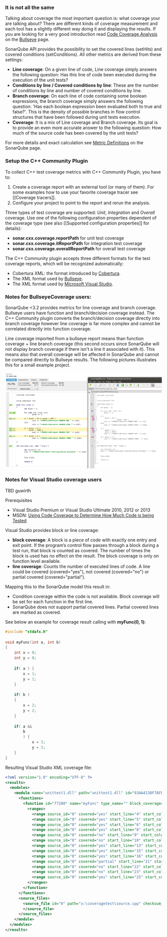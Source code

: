 ### It is not all the same

Talking about coverage the most important question is: what coverage your are talking about? There are different kinds of coverage measurement and each tool has a slightly different way doing it and displaying the results. If you are looking for a very good introduction read [Code Coverage Analysis](http://www.bullseye.com/coverage.html) on the [Bullseye](http://www.bullseye.com) page.

SonarQube API provides the possibility to set the covered lines (setHits) and covered conditions (setConditions). All other metrics are derived from these settings:

* __Line coverage__: On a given line of code, Line coverage simply answers the following question: Has this line of code been executed during the execution of the unit tests?
* __Conditions by line / Covered conditions by line__: These are the number of conditions by line and number of covered conditions by line.
* __Branch coverage__: On each line of code containing some boolean expressions, the branch coverage simply answers the following question: 'Has each boolean expression been evaluated both to true and false?'. This is the density of possible branches in flow control structures that have been followed during unit tests execution.
* __Coverage__: It is a mix of Line coverage and Branch coverage. Its goal is to provide an even more accurate answer to the following question: How much of the source code has been covered by the unit tests?

For more details and exact calculation see [Metric Definitions](http://docs.codehaus.org/display/SONAR/Metric+definitions#Metricdefinitions-Tests) on the SonarQube page.

### Setup the C++ Community Plugin

To collect C++ test coverage metrics with C++ Community Plugin, you have to:

1. Create a coverage report with an external tool (or many of them). For some examples how to use your favorite coverage tracer see [[Coverage tracers]].
2. Configure your project to point to the report and rerun the analysis.

Three types of test coverage are supported:  _Unit_, _Integration_ and _Overall_ coverage. Use one of the following configuration properties dependent of the coverage type (see also [[Supported configuration properties]] for details):

* **sonar.cxx.coverage.reportPath** for unit test coverage
* **sonar.cxx.coverage.itReportPath** for integration test coverage
* **sonar.cxx.coverage.overallReportPath** for overall test coverage

The C++ Community plugin accepts three different formats for the test coverage reports, which will be recognized automatically:

* Cobertura XML: the format introduced by [Cobertura](http://cobertura.github.io/cobertura/).
* The XML format used by [Bullseye](http://www.bullseye.com/).
* The XML format used by [Microsoft Visual Studio](http://msdn.microsoft.com/de-de/library/dd537628.aspx).

### Notes for BullseyeCoverage users:
SonarQube <3.2 provides metrics for line coverage and branch coverage. Bullseye users have function and branch/decision coverage instead. The C++ Community plugin converts the branch/decision coverage directly into branch coverage however line coverage is far more complex and cannot be correlated directly into function coverage.

Line coverage imported from a bullseye report means than function coverage + line branch coverage (this second occurs since SonarQube will not display branch coverage if there isn't a line it associated with it). This means also that overall coverage will be affected in SonarQube and cannot be compared directly to Bullseye results. The following pictures illustrates this for a small example project.

![Coverage visualisation for Bullseye users](images/CovBrowser.png)

### Notes for Visual Studio coverage users

TBD guwirth

Prerequisites
* Visual Studio Premium or Visual Studio Ultimate 2010, 2012 or 2013
* MSDN: [Using Code Coverage to Determine How Much Code is being Tested](http://msdn.microsoft.com/de-de/library/dd537628.aspx)

Visual Studio provides block or line coverage:
* __block coverage__:  A block is a piece of code with exactly one entry and exit point. If the program’s control flow passes through a block during a test run, that block is counted as covered. The number of times the block is used has no effect on the result. The block coverage is only on function level available.
* __line coverage__: Counts the number of executed lines of code. A line could be covered (covered="yes"), not covered (covered="no") or partial covered (covered="partial").

Mapping this to the SonarQube model this result in:
* Condition coverage within the code is not available. Block coverage will be set for each function in the first line.
* SonarQube does not support partial covered lines. Partial covered lines are marked as covered.

See below an example for coverage result calling with **myFunc(0, 1)**:

```C++
#include "stdafx.h"

void myFunc(int a, int b)
{
	int x = 0;
	int y = 0;

	if( a ) {
		x = 1;
		y = 1;
	}

	if( b )
	{
		x = 2;
		y = 2;
	}

	if( a &&
		b
		) {
			x = 3;
			y = 3;
	}
}
```
Resulting Visual Studio XML coverage file:

```XML
<?xml version="1.0" encoding="UTF-8" ?>
<results>
  <modules>
    <module name="unittest1.dll" path="unittest1.dll" id="93AA4138F7AFB24C91DC9614B700B83C07000000" block_coverage="72.73" line_coverage="68.75" blocks_covered="8" blocks_not_covered="3" lines_covered="11" lines_partially_covered="1" lines_not_covered="4">
      <functions>
        <function id="77200" name="myFunc" type_name="" block_coverage="62.50" line_coverage="61.54" blocks_covered="5" blocks_not_covered="3" lines_covered="8" lines_partially_covered="1" lines_not_covered="4">
          <ranges>
            <range source_id="0" covered="yes" start_line="4" start_column="0" end_line="4" end_column="0" />
            <range source_id="0" covered="yes" start_line="5" start_column="0" end_line="5" end_column="0" />
            <range source_id="0" covered="yes" start_line="6" start_column="0" end_line="6" end_column="0" />
            <range source_id="0" covered="yes" start_line="8" start_column="0" end_line="8" end_column="0" />
            <range source_id="0" covered="no" start_line="9" start_column="0" end_line="9" end_column="0" />
            <range source_id="0" covered="no" start_line="10" start_column="0" end_line="10" end_column="0" />
            <range source_id="0" covered="yes" start_line="13" start_column="0" end_line="13" end_column="0" />
            <range source_id="0" covered="yes" start_line="15" start_column="0" end_line="15" end_column="0" />
            <range source_id="0" covered="yes" start_line="16" start_column="0" end_line="16" end_column="0" />
            <range source_id="0" covered="partial" start_line="21" start_column="0" end_line="21" end_column="0" />
            <range source_id="0" covered="no" start_line="22" start_column="0" end_line="22" end_column="0" />
            <range source_id="0" covered="no" start_line="23" start_column="0" end_line="23" end_column="0" />
            <range source_id="0" covered="yes" start_line="25" start_column="0" end_line="25" end_column="0" />
          </ranges>
        </function>
      </functions>
      <source_files>
        <source_file id="0" path="x:\coveragetest\source.cpp" checksum_type="MD5" checksum="8A4EC27BE0FE2BCE77401F836581836D">
        </source_file>
      </source_files>
    </module>
  </modules>
</results>
```
